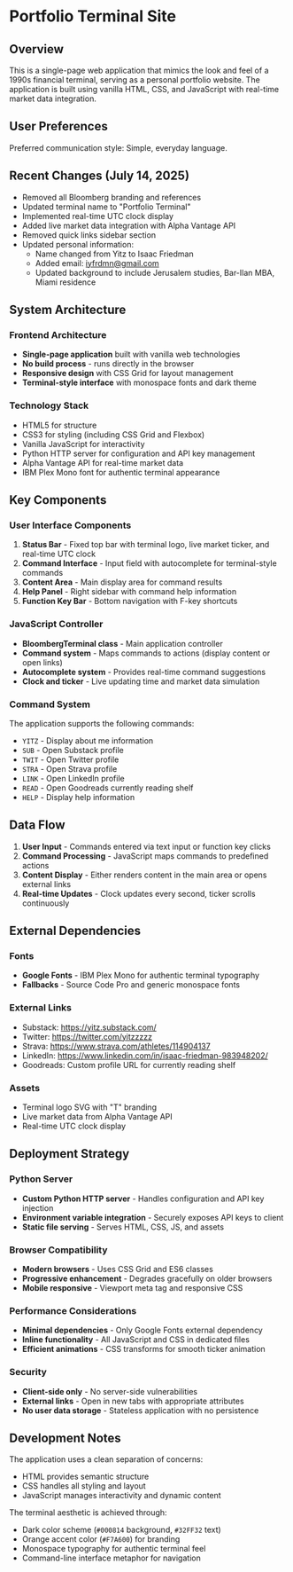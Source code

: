 # Portfolio Terminal Site

## Overview

This is a single-page web application that mimics the look and feel of a 1990s financial terminal, serving as a personal portfolio website. The application is built using vanilla HTML, CSS, and JavaScript with real-time market data integration.

## User Preferences

Preferred communication style: Simple, everyday language.

## Recent Changes (July 14, 2025)

- Removed all Bloomberg branding and references
- Updated terminal name to "Portfolio Terminal"
- Implemented real-time UTC clock display
- Added live market data integration with Alpha Vantage API
- Removed quick links sidebar section
- Updated personal information:
  - Name changed from Yitz to Isaac Friedman
  - Added email: iyfrdmn@gmail.com
  - Updated background to include Jerusalem studies, Bar-Ilan MBA, Miami residence

## System Architecture

### Frontend Architecture
- **Single-page application** built with vanilla web technologies
- **No build process** - runs directly in the browser
- **Responsive design** with CSS Grid for layout management
- **Terminal-style interface** with monospace fonts and dark theme

### Technology Stack
- HTML5 for structure
- CSS3 for styling (including CSS Grid and Flexbox)
- Vanilla JavaScript for interactivity
- Python HTTP server for configuration and API key management
- Alpha Vantage API for real-time market data
- IBM Plex Mono font for authentic terminal appearance

## Key Components

### User Interface Components
1. **Status Bar** - Fixed top bar with terminal logo, live market ticker, and real-time UTC clock
2. **Command Interface** - Input field with autocomplete for terminal-style commands
3. **Content Area** - Main display area for command results
4. **Help Panel** - Right sidebar with command help information
5. **Function Key Bar** - Bottom navigation with F-key shortcuts

### JavaScript Controller
- **BloombergTerminal class** - Main application controller
- **Command system** - Maps commands to actions (display content or open links)
- **Autocomplete system** - Provides real-time command suggestions
- **Clock and ticker** - Live updating time and market data simulation

### Command System
The application supports the following commands:
- `YITZ` - Display about me information
- `SUB` - Open Substack profile
- `TWIT` - Open Twitter profile
- `STRA` - Open Strava profile
- `LINK` - Open LinkedIn profile
- `READ` - Open Goodreads currently reading shelf
- `HELP` - Display help information

## Data Flow

1. **User Input** - Commands entered via text input or function key clicks
2. **Command Processing** - JavaScript maps commands to predefined actions
3. **Content Display** - Either renders content in the main area or opens external links
4. **Real-time Updates** - Clock updates every second, ticker scrolls continuously

## External Dependencies

### Fonts
- **Google Fonts** - IBM Plex Mono for authentic terminal typography
- **Fallbacks** - Source Code Pro and generic monospace fonts

### External Links
- Substack: https://yitz.substack.com/
- Twitter: https://twitter.com/yitzzzzz
- Strava: https://www.strava.com/athletes/114904137
- LinkedIn: https://www.linkedin.com/in/isaac-friedman-983948202/
- Goodreads: Custom profile URL for currently reading shelf

### Assets
- Terminal logo SVG with "T" branding
- Live market data from Alpha Vantage API
- Real-time UTC clock display

## Deployment Strategy

### Python Server
- **Custom Python HTTP server** - Handles configuration and API key injection
- **Environment variable integration** - Securely exposes API keys to client
- **Static file serving** - Serves HTML, CSS, JS, and assets

### Browser Compatibility
- **Modern browsers** - Uses CSS Grid and ES6 classes
- **Progressive enhancement** - Degrades gracefully on older browsers
- **Mobile responsive** - Viewport meta tag and responsive CSS

### Performance Considerations
- **Minimal dependencies** - Only Google Fonts external dependency
- **Inline functionality** - All JavaScript and CSS in dedicated files
- **Efficient animations** - CSS transforms for smooth ticker animation

### Security
- **Client-side only** - No server-side vulnerabilities
- **External links** - Open in new tabs with appropriate attributes
- **No user data storage** - Stateless application with no persistence

## Development Notes

The application uses a clean separation of concerns:
- HTML provides semantic structure
- CSS handles all styling and layout
- JavaScript manages interactivity and dynamic content

The terminal aesthetic is achieved through:
- Dark color scheme (`#000814` background, `#32FF32` text)
- Orange accent color (`#F7A600`) for branding
- Monospace typography for authentic terminal feel
- Command-line interface metaphor for navigation